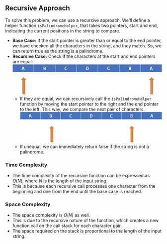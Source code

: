 ## Recursive Approach

To solve this problem, we can use a recursive approach. We'll define a helper function `isPalindromeHelper`, that takes two pointers, start and end, indicating the current positions in the string to compare.
 

- **Base Case:** If the start pointer is greater than or equal to the end pointer, we have checked all the characters in the string, and they match. So, we can return true as the string is a palindrome.
- **Recursive Case:** Check if the characters at the start and end pointers are equal:
  ![Alt text](image_1.png)
    - If they are equal, we can recursively call the `isPalindromeHelper` function by moving the start pointer to the right and the end pointer to the left. This way, we compare the next pair of characters.
    ![Alt text](image_2.png)
    - If unequal, we can immediately return false if the string is not a palindrome.


### Time Complexity

- The time complexity of the recursive function can be expressed as $O(N)$, where $N$ is the length of the input string. 
- This is because each recursive call processes one character from the beginning and one from the end until the base case is reached.

### Space Complexity
- The space complexity is $O(N)$ as well. 
- This is due to the recursive nature of the function, which creates a new function call on the call stack for each character pair. 
- The space required on the stack is proportional to the length of the input string.